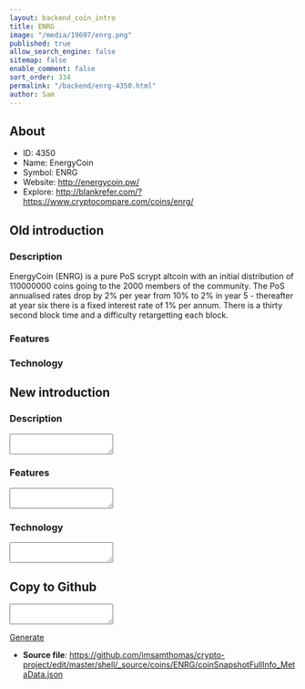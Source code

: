 ```yaml
---
layout: backend_coin_intro
title: ENRG
image: "/media/19697/enrg.png"
published: true
allow_search_engine: false
sitemap: false
enable_comment: false
sort_order: 334
permalink: "/backend/enrg-4350.html"
author: Sam
---
```


## About

- ID: 4350
- Name: EnergyCoin
- Symbol: ENRG
- Website: http://energycoin.pw/
- Explore: http://blankrefer.com/?https://www.cryptocompare.com/coins/enrg/


## Old introduction

### Description

<p>EnergyCoin (ENRG) is a pure PoS scrypt altcoin with an initial distribution of 110000000 coins going to the 2000 members of the community. The PoS annualised rates drop by 2% per year from 10% to 2% in year 5 - thereafter at year six there is a fixed interest rate of 1% per annum. There is a thirty second block time and a difficulty retargetting each block.</p>

### Features


### Technology




## New introduction


### Description
<textarea id="meta_description" name="description"></textarea>

### Features
<textarea id="meta_features" name="features"></textarea>

### Technology
<textarea id="meta_technology" name="technology"></textarea>


## Copy to Github

<textarea id="coinsnapshotfullinfo_metadata"></textarea>

<a href="#gen" onclick="generateMetaDatJson()">Generate</a>

- **Source file**: <a href="https://github.com/imsamthomas/crypto-project/edit/master/shell/_source/coins/ENRG/coinSnapshotFullInfo_MetaData.json">https://github.com/imsamthomas/crypto-project/edit/master/shell/_source/coins/ENRG/coinSnapshotFullInfo_MetaData.json</a>

